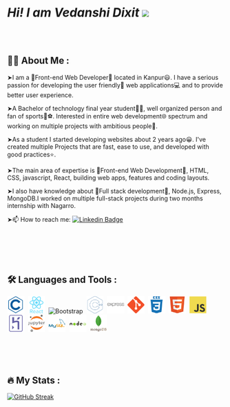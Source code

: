  # *Hi! I am Vedanshi Dixit*   <img src="https://media.giphy.com/media/C7o9DQBDU9WNLdacG1/giphy.gif" width="100"/>
 
 
 <br>
 <br>

 
  ## :woman_technologist: About Me :
  
➤I am a 🔺Front-end Web Developer🔻 located in Kanpur😃. I have a serious passion for developing the user friendly🤝 web applications💻 and to provide better user experience. 

➤A Bachelor of technology final year student👩‍🎓, well organized person and fan of sports🏏⚽️. Interested in entire web development🌐 spectrum and working on multiple projects with ambitious people🤝.

➤As a student I started developing websites about 2 years ago😀. I've created multiple Projects that are fast, ease to use, and developed with good practices⭐.

➤The main area of expertise is 🔺Front-end Web Development🔻, HTML, CSS, javascript, React, building web apps, features and coding layouts.

➤I also have knowledge about 🔺Full stack development🔻, Node.js, Express, MongoDB.I worked on multiple full-stack projects during two months internship with Nagarro.

➤:mailbox: How to reach me: [![Linkedin Badge](https://img.shields.io/badge/-Vedanshi-blue?style=flat&logo=Linkedin&logoColor=white)](https://www.linkedin.com/in/vedanshi-dixit-2b666b1a0/)

 <br>
 <br>



<br>
 <br>

## :hammer_and_wrench: Languages and Tools :

<div>
  <img src="https://github.com/devicons/devicon/blob/master/icons/c/c-line.svg" title="C" alt="C" width="40" height="40"/>&nbsp;
  <img src="https://github.com/devicons/devicon/blob/master/icons/react/react-original-wordmark.svg" title="React" alt="React" width="40" height="40"/>&nbsp;
  <img src="https://github.com/devicons/devicon/tree/master/icons/bootstrap/bootstrap-original.svg" title="Bootstrap" alt="Bootstrap" width="40" height="40"/>&nbsp;
  <img src="https://github.com/devicons/devicon/blob/master/icons/cplusplus/cplusplus-line.svg" title="C++" alt="C++" width="40" height="40"/>&nbsp;
  <img src="https://github.com/devicons/devicon/blob/master/icons/express/express-original-wordmark.svg" title="Express" alt="Express" width="40" height="40"/>&nbsp;
  <img src="https://github.com/devicons/devicon/blob/master/icons/git/git-original.svg" title="Git" alt="Git " width="40" height="40"/>&nbsp;
  <img src="https://github.com/devicons/devicon/blob/master/icons/css3/css3-plain-wordmark.svg"  title="CSS3" alt="CSS" width="40" height="40"/>&nbsp;
  <img src="https://github.com/devicons/devicon/blob/master/icons/html5/html5-original.svg" title="HTML5" alt="HTML" width="40" height="40"/>&nbsp;
  <img src="https://github.com/devicons/devicon/blob/master/icons/javascript/javascript-original.svg" title="JavaScript" alt="JavaScript" width="40" height="40"/>&nbsp;
  <img src="https://github.com/devicons/devicon/blob/master/icons/heroku/heroku-original.svg" title="Heroku" alt="Heroku" width="40" height="40"/>&nbsp;
  <img src="https://github.com/devicons/devicon/blob/master/icons/jupyter/jupyter-original-wordmark.svg" title="Jupyter"  alt="Jupyter" width="40" height="40"/>&nbsp;
  <img src="https://github.com/devicons/devicon/blob/master/icons/mysql/mysql-original-wordmark.svg" title="MySQL"  alt="MySQL" width="40" height="40"/>&nbsp;
  <img src="https://github.com/devicons/devicon/blob/master/icons/nodejs/nodejs-original-wordmark.svg" title="NodeJS" alt="NodeJS" width="40" height="40"/>&nbsp;
  <img src="https://github.com/devicons/devicon/blob/master/icons/mongodb/mongodb-original-wordmark.svg" title="mongoDB" alt="mongoDB" width="40" height="40"/>&nbsp;
</div>

 <br>
 <br>


<br>
 <br>


## :fire: My Stats :

[![GitHub Streak](http://github-readme-streak-stats.herokuapp.com?user=vedanshidixit&theme=dark&background=000000)](https://git.io/streak-stats)
